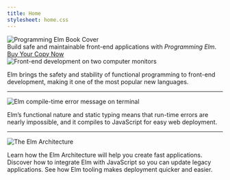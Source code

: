 ```yaml
---
title: Home
stylesheet: home.css
---
```


<div class="hero">
  <div class="hero__book-cover">
    <img src="/img/cover-on-book.png" alt="Programming Elm Book Cover">
  </div>

  <div class="hero__info">
  <div class="hero__tagline">
    Build safe and maintainable front-end applications with <em>Programming Elm</em>.
  </div>
    
  <div class="hero__action">
    <a href="https://pragprog.com/book/jfelm/programming-elm">
      Buy Your Copy Now
    </a>
  </div>
  </div>
</div>

<div class="highlights">
  <div class="highlight">
    <div class="highlight__image">
      <img src="/img/front-end.png" alt="Front-end development on two computer monitors">
    </div>
    <p>
      Elm brings the safety and stability of functional programming to front-end development, making it one of the most popular new languages.
    </p>
  </div>
  
  <hr class="highlight__separator">
  
  <div class="highlight">
    <div class="highlight__image">
      <img src="/img/compile-time-error.png" alt="Elm compile-time error message on terminal">
    </div>
    <p>
      Elm’s functional nature and static typing means that run-time errors are nearly impossible, and it compiles to JavaScript for easy web deployment.
    </p>
  </div>

  <hr class="highlight__separator">

  <div class="highlight">
    <div class="highlight__image">
      <img src="/img/elm-architecture.png" alt="The Elm Architecture">
    </div>
    <p>
      Learn how the Elm Architecture will help you create fast applications.  Discover how to integrate Elm with JavaScript so you can update legacy applications. See how Elm tooling makes deployment quicker and easier.
    </p>
  </div>
</div>
